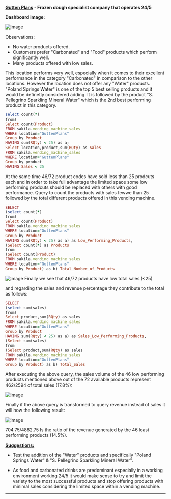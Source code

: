 <ins>**Gutten Plans</ins> - Frozen dough specialist company that operates 24/5**

 **Dashboard image:**

![image](https://user-images.githubusercontent.com/69303154/207152636-95e461b0-2f54-4591-9b5e-b9b8be29aadf.png)

Observations: 
- No water products offered. 
- Customers prefer "Carbonated" and "Food" products which perform significantly well.
- Many products offered with low sales.

This location performs very well, especially when it comes to their excellent performance in the category "Carbonated" in comparison to the other locations.
However the location does not offer any "Water" products. "Poland Springs Water" is one of the top 5 best selling products and it would be definetly considered adding. It is followed by the product "S. Pellegrino Sparkling Mineral Water" which is the 2nd best performing product in this category. 
```ruby
select count(*)
from(
Select count(Product)
FROM sakila.vending_machine_sales
WHERE location="GuttenPlans"
Group by Product
HAVING sum(RQty) < 25) as a;
Select location,product,sum(RQty) as Sales
FROM sakila.vending_machine_sales
WHERE location="GuttenPlans"
Group by product
HAVING Sales < 25
```

At the same time 46/72 product codes have sold less than 25 prodcuts each and in order to take full advantage the limited space some low performing prodcuts should be replaced with others with good performance.
Query to count the products with sales fewwe than 25 followed by the total different products offered in this vending machine.
```ruby
SELECT
(select count(*)
from(
Select count(Product)
FROM sakila.vending_machine_sales
WHERE location="GuttenPlans"
Group by Product
HAVING sum(RQty) < 25) as a) as Low_Performing_Products,
(Select count(*) as Products
from
(Select count(Product)
FROM sakila.vending_machine_sales
WHERE location="GuttenPlans"
Group by Product) as b) Total_Number_of_Products
```
![image](https://user-images.githubusercontent.com/69303154/207165564-1ef1b82d-8033-4d34-9db6-37b2d168bdf8.png)
Finally we see that 46/72 products have low total sales (<25)

and regarding the sales and revenue percentage they contribute to the total as follows:
```ruby
SELECT
(select sum(sales)
from(
Select product,sum(RQty) as sales
FROM sakila.vending_machine_sales
WHERE location="GuttenPlans"
Group by Product
HAVING sum(RQty) < 25) as a) as Sales_Low_Performing_Products,
(Select sum(sales)
from
(Select product,sum(RQty) as sales
FROM sakila.vending_machine_sales
WHERE location="GuttenPlans"
Group by Product) as b) Total_Sales
```
After executing the above query, the sales volume of the 46 low performing products mentioned above out of the 72 available products represent 462/2594 of total sales (17.8%): 

![image](https://user-images.githubusercontent.com/69303154/207369978-e9b12897-e5a1-4253-8fe0-fdc65c03f723.png)

Finally if the above query is transformed to query revenue instead of sales it will how the following result: 

![image](https://user-images.githubusercontent.com/69303154/207372577-2b76a4fb-43d3-4644-9e20-9cd71c65e1bc.png)


704.75/4882.75 Is the ratio of the revenue generated by the 46 least performing products (14.5%). 

<ins>**Suggestions:** </ins>

- Test the addition of the "Water" products and specifically "Poland Springs Water" & "S. Pellegrino Sparkling Mineral Water".

- As food and carbonated drinks are predominant especially in a working environment working 24/5 it would make sense to try and limit the variety to the most successful products and stop offering products with minimal sales considering the limited space within a vending machine.

---

